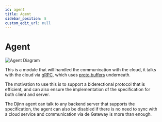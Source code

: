 ```yaml
---
id: agent
title: Agent
sidebar_position: 8
custom_edit_url: null
---
```


# Agent


![Agent Diagram](/img/diagram/agent_diagram.png)

This is a module that will handled the communication with the cloud, it talks with the cloud via [gRPC](https://grpc.io/), which uses [proto buffers](https://developers.google.com/protocol-buffers) underneath.

The motivation to use this is to support a biderectional protocol that is efficient, and can also ensure the implementation of the specification for both client and server.

The Djinn agent can talk to any backend server that supports the specification, the agent can also be disabled if there is no need to sync with a cloud service and communication via de Gateway is more than enough.